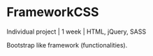 # FrameworkCSS

Individual project | 1 week | HTML, jQuery, SASS

Bootstrap like framework (functionalities).
